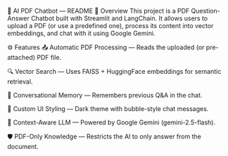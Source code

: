 📄 AI PDF Chatbot — README
📌 Overview
This project is a PDF Question-Answer Chatbot built with Streamlit and LangChain.
It allows users to upload a PDF (or use a predefined one), process its content into vector embeddings, and chat with it using Google Gemini.

⚙️ Features
📤 Automatic PDF Processing — Reads the uploaded (or pre-attached) PDF file.

🔍 Vector Search — Uses FAISS + HuggingFace embeddings for semantic retrieval.

💬 Conversational Memory — Remembers previous Q&A in the chat.

🎨 Custom UI Styling — Dark theme with bubble-style chat messages.

🧠 Context-Aware LLM — Powered by Google Gemini (gemini-2.5-flash).

🛡 PDF-Only Knowledge — Restricts the AI to only answer from the document.

